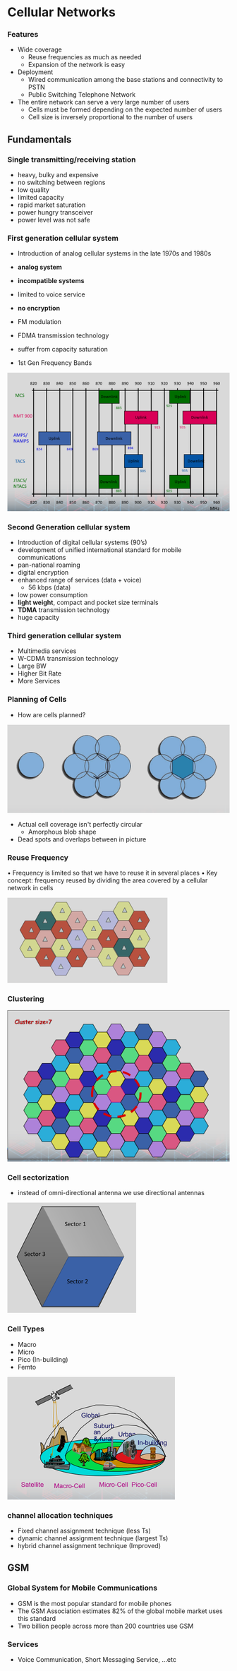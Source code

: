 
# Cellular Networks


### Features
- Wide coverage
    - Reuse frequencies as much as needed
    - Expansion of the network is easy
- Deployment
    - Wired communication among the base stations and connectivity to PSTN
    - Public Switching Telephone Network
- The entire network can serve a very large number of users
    - Cells must be formed depending on the expected number of users
    - Cell size is inversely proportional to the number of users


## Fundamentals

### Single transmitting/receiving station
- heavy, bulky and expensive
- no switching between regions
- low quality
- limited capacity
- rapid market saturation
- power hungry transceiver 
- power level was not safe

### First generation cellular system
- Introduction of analog cellular systems in the late 1970s and 1980s
- **analog system**
- **incompatible systems**
- limited to voice service
- **no encryption**
- FM modulation
- FDMA transmission technology
- suffer from capacity saturation


- 1st Gen Frequency Bands

![first](./1Gbands.png)


### Second Generation cellular system
- Introduction of digital cellular systems (90’s) 
- development of unified international standard for mobile communications
- pan-national roaming
- digital encryption
- enhanced range of services (data + voice)
    - 56 kbps (data)
- low power consumption
- **light weight**, compact and pocket size terminals
- **TDMA** transmission technology
- huge capacity


### Third generation cellular system
- Multimedia services
- W-CDMA transmission technology
- Large BW
- Higher Bit Rate
- More Services

### Planning of Cells

- How are cells planned?

![plan](./plans.png)


- Actual cell coverage isn't perfectly circular
    - Amorphous blob shape
- Dead spots and overlaps between in picture


### Reuse Frequency
• Frequency is limited so that we have to reuse it in several places
• Key concept: frequency reused by dividing the area covered by a cellular network in cells


![reuse](./reuse.png)


### Clustering

![cluster](./cluster.png)



### Cell sectorization 
- instead of omni-directional antenna we use directional antennas

![sector](./sector.png)


### Cell Types
- Macro
- Micro
- Pico (In-building)
- Femto

![size](./size.png)


### channel allocation techniques
- Fixed channel assignment technique (less Ts) 
- dynamic channel assignment technique (largest Ts)
- hybrid channel assignment technique (Improved)


## GSM

### Global System for Mobile Communications 
- GSM is the most popular standard for mobile phones
- The GSM Association estimates 82% of the global mobile market uses this standard
- Two billion people across more than 200 countries use GSM


### Services
- Voice Communication, Short Messaging Service, ...etc









